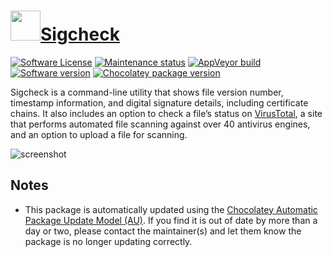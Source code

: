 # [<img src="https://cdn.jsdelivr.net/gh/dgalbraith/chocolatey-packages@024a0e31a291ceea63f7af5e63e2679403c5aa8f/icons/sysinternals.png" width="48" height="48" />Sigcheck](https://chocolatey.org/packages/sigcheck)

[![Software License](https://img.shields.io/badge/License-Proprietary-grey.svg)](https://docs.microsoft.com/en-us/sysinternals/license-terms)
[![Maintenance status](https://img.shields.io/badge/maintained%3F-yes-green.svg)](https://gitHub.com/dgalbraith/chocolatey-packages/graphs/commit-activity)
[![AppVeyor build](https://img.shields.io/appveyor/ci/dgalbraith/chocolatey-packages)](https://ci.appveyor.com/project/dgalbraith/chocolatey-packages)
[![Software version](https://img.shields.io/badge/Source-2.722.80-blue)](https://docs.microsoft.com/en-us/sysinternals/downloads/sigcheck)
[![Chocolatey package version](https://img.shields.io/chocolatey/v/sigcheck?label=Chocolatey)](https://chocolatey.org/packages/sigcheck)

Sigcheck is a command-line utility that shows file version number, timestamp information, and digital signature
details, including certificate chains. It also includes an option to check a file’s status on [VirusTotal](https://www.virustotal.com/),
a site that performs automated file scanning against over 40 antivirus engines, and an option to upload a file for
scanning.

![screenshot](https://cdn.jsdelivr.net/gh/dgalbraith/chocolatey-packages@024a0e31a291ceea63f7af5e63e2679403c5aa8f/automatic/sigcheck/screenshot.png)

## Notes

* This package is automatically updated using the [Chocolatey Automatic Package Update Model (AU)](https://github.com/majkinetor/au/blob/master/README.md).
  If you find it is out of date by more than a day or two, please contact the maintainer(s) and let them know the package is no longer updating correctly.
